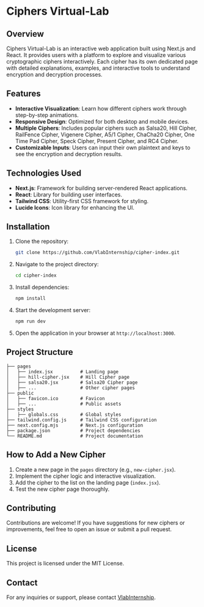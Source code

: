 # Ciphers Virtual-Lab

## Overview
Ciphers Virtual-Lab is an interactive web application built using Next.js and React. It provides users with a platform to explore and visualize various cryptographic ciphers interactively. Each cipher has its own dedicated page with detailed explanations, examples, and interactive tools to understand encryption and decryption processes.

## Features
- **Interactive Visualization**: Learn how different ciphers work through step-by-step animations.
- **Responsive Design**: Optimized for both desktop and mobile devices.
- **Multiple Ciphers**: Includes popular ciphers such as Salsa20, Hill Cipher, RailFence Cipher, Vigenere Cipher, A5/1 Cipher, ChaCha20 Cipher, One Time Pad Cipher, Speck Cipher, Present Cipher, and RC4 Cipher.
- **Customizable Inputs**: Users can input their own plaintext and keys to see the encryption and decryption results.

## Technologies Used
- **Next.js**: Framework for building server-rendered React applications.
- **React**: Library for building user interfaces.
- **Tailwind CSS**: Utility-first CSS framework for styling.
- **Lucide Icons**: Icon library for enhancing the UI.

## Installation
1. Clone the repository:
   ```bash
   git clone https://github.com/VlabInternship/cipher-index.git
   ```
2. Navigate to the project directory:
   ```bash
   cd cipher-index
   ```
3. Install dependencies:
   ```bash
   npm install
   ```
4. Start the development server:
   ```bash
   npm run dev
   ```
5. Open the application in your browser at `http://localhost:3000`.

## Project Structure
```
├── pages
│   ├── index.jsx          # Landing page
│   ├── hill-cipher.jsx    # Hill Cipher page
│   ├── salsa20.jsx        # Salsa20 Cipher page
│   ├── ...                # Other cipher pages
├── public
│   ├── favicon.ico        # Favicon
│   ├── ...                # Public assets
├── styles
│   ├── globals.css        # Global styles
├── tailwind.config.js     # Tailwind CSS configuration
├── next.config.mjs        # Next.js configuration
├── package.json           # Project dependencies
└── README.md              # Project documentation
```

## How to Add a New Cipher
1. Create a new page in the `pages` directory (e.g., `new-cipher.jsx`).
2. Implement the cipher logic and interactive visualization.
3. Add the cipher to the list on the landing page (`index.jsx`).
4. Test the new cipher page thoroughly.

## Contributing
Contributions are welcome! If you have suggestions for new ciphers or improvements, feel free to open an issue or submit a pull request.

## License
This project is licensed under the MIT License.

## Contact
For any inquiries or support, please contact [VlabInternship](https://github.com/VlabInternship).
